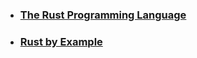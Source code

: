 
- ### [The Rust Programming Language](https://doc.rust-lang.org/book/) 
- ### [Rust by Example](https://doc.rust-lang.org/rust-by-example/) 